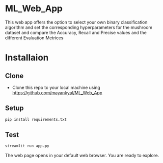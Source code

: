 # ML_Web_App
This web app offers the option to select your own binary classification algorithm and set the corresponding hyperparameters for the mushroom dataset and compare the Accuracy, Recall and Precise values and the different Evaluation Metrices

# Installaion
## Clone
* Clone this repo to your local machine using https://github.com/mayankyal/ML_Web_App
## Setup
```python
pip install requirements.txt
```
## Test
```python
streamlit run app.py
```
The web page opens in your default web browser.
You are ready to explore.
